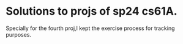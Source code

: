 # Solutions to projs of sp24 cs61A.
Specially for the fourth proj,I kept the exercise process for tracking purposes.
